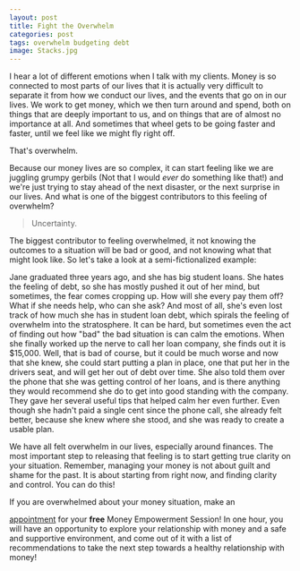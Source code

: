 ```yaml
--- 
layout: post
title: Fight the Overwhelm
categories: post
tags: overwhelm budgeting debt
image: Stacks.jpg
---
```


I hear a lot of different emotions when I talk with my clients. Money is so connected to most parts of our lives that it is actually very difficult to separate it from how we conduct our lives, and the events that go on in our lives. We work to get money, which we then turn around and spend, both on things that are deeply important to us, and on things that are of almost no importance at all. And sometimes that wheel gets to be going faster and faster, until we feel like we might fly right off.

That's overwhelm. 

<!--more--> 

Because our money lives are so complex, it can start feeling like we are juggling grumpy gerbils (Not that I would *ever* do something like that!) and we're just trying to stay ahead of the next disaster, or the next surprise in our lives. And what is one of the biggest contributors to this feeling of overwhelm?

> Uncertainty.

The biggest contributor to feeling overwhelmed, it not knowing the outcomes to a situation will be bad or good, and not knowing what that might look like. So let's take a look at a semi-fictionalized example:

Jane graduated three years ago, and she has big student loans. She hates the feeling of debt, so she has mostly pushed it out of her mind, but sometimes, the fear comes cropping up. How will she every pay them off? What if she needs help, who can she ask? And most of all, she's even lost track of how much she has in student loan debt, which spirals the feeling of overwhelm into the stratosphere. It can be hard, but sometimes even the act of finding out how "bad" the bad situation is can calm the emotions. When she finally worked up the nerve to call her loan company, she finds out it is $15,000. Well, that is bad of course, but it could be much worse and now that she knew, she could start putting a plan in place, one that put her in the drivers seat, and will get her out of debt over time. She also told them over the phone that she was getting control of her loans, and is there anything they would recommend she do to get into good standing with the company. They gave her several useful tips that helped calm her even further. Even though she hadn't paid a single cent since the phone call, she already felt better, because she knew where she stood, and she was ready to create a usable plan.

We have all felt overwhelm in our lives, especially around finances. The most important step to releasing that feeling is to start getting true clarity on your situation. Remember, managing your money is not about guilt and shame for the past. It is about starting from right now, and finding clarity and control. You can do this!

If you are overwhelmed about your money situation, make an <link href="https://assets.calendly.com/assets/external/widget.css" rel="stylesheet">
<script src="https://assets.calendly.com/assets/external/widget.js" type="text/javascript"></script>
<a href="" onclick="Calendly.showPopupWidget('https://calendly.com/ceciliacase/initialconsult');return false;">appointment</a> for your **free** Money Empowerment Session! In one hour, you will have an opportunity to explore your relationship with money and a safe and supportive environment, and come out of it with a list of recommendations to take the next step towards a healthy relationship with money!